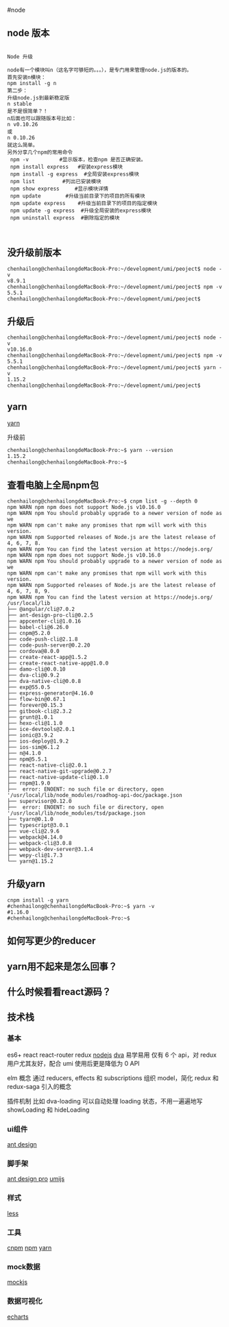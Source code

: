#node
## node 版本
```

Node 升级

node有一个模块叫n（这名字可够短的。。。），是专门用来管理node.js的版本的。
首先安装n模块：
npm install -g n
第二步：
升级node.js到最新稳定版
n stable
是不是很简单？！
n后面也可以跟随版本号比如：
n v0.10.26
或
n 0.10.26
就这么简单。
另外分享几个npm的常用命令
 npm -v          #显示版本，检查npm 是否正确安装。  
 npm install express   #安装express模块  
 npm install -g express  #全局安装express模块  
 npm list         #列出已安装模块  
 npm show express     #显示模块详情  
 npm update        #升级当前目录下的项目的所有模块  
 npm update express    #升级当前目录下的项目的指定模块  
 npm update -g express  #升级全局安装的express模块  
 npm uninstall express  #删除指定的模块



```

## 没升级前版本
```
chenhailong@chenhailongdeMacBook-Pro:~/development/umi/peoject$ node -v
v8.9.1
chenhailong@chenhailongdeMacBook-Pro:~/development/umi/peoject$ npm -v
5.5.1
chenhailong@chenhailongdeMacBook-Pro:~/development/umi/peoject$ 

```
## 升级后

```
chenhailong@chenhailongdeMacBook-Pro:~/development/umi/peoject$ node -v
v10.16.0
chenhailong@chenhailongdeMacBook-Pro:~/development/umi/peoject$ npm -v
5.5.1
chenhailong@chenhailongdeMacBook-Pro:~/development/umi/peoject$ yarn -v
1.15.2
chenhailong@chenhailongdeMacBook-Pro:~/development/umi/peoject$ 

```
## yarn
[yarn](https://yarnpkg.com/zh-Hans/docs/install#mac-stable)

升级前
```
chenhailong@chenhailongdeMacBook-Pro:~$ yarn --version
1.15.2
chenhailong@chenhailongdeMacBook-Pro:~$ 

```
## 查看电脑上全局npm包
```
chenhailong@chenhailongdeMacBook-Pro:~$ cnpm list -g --depth 0
npm WARN npm npm does not support Node.js v10.16.0
npm WARN npm You should probably upgrade to a newer version of node as we
npm WARN npm can't make any promises that npm will work with this version.
npm WARN npm Supported releases of Node.js are the latest release of 4, 6, 7, 8.
npm WARN npm You can find the latest version at https://nodejs.org/
npm WARN npm npm does not support Node.js v10.16.0
npm WARN npm You should probably upgrade to a newer version of node as we
npm WARN npm can't make any promises that npm will work with this version.
npm WARN npm Supported releases of Node.js are the latest release of 4, 6, 7, 8, 9.
npm WARN npm You can find the latest version at https://nodejs.org/
/usr/local/lib
├── @angular/cli@7.0.2
├── ant-design-pro-cli@0.2.5
├── appcenter-cli@1.0.16
├── babel-cli@6.26.0
├── cnpm@5.2.0
├── code-push-cli@2.1.8
├── code-push-server@0.2.20
├── cordova@8.0.0
├── create-react-app@1.5.2
├── create-react-native-app@1.0.0
├── damo-cli@0.0.10
├── dva-cli@0.9.2
├── dva-native-cli@0.0.8
├── exp@55.0.5
├── express-generator@4.16.0
├── flow-bin@0.67.1
├── forever@0.15.3
├── gitbook-cli@2.3.2
├── grunt@1.0.1
├── hexo-cli@1.1.0
├── ice-devtools@2.0.1
├── ionic@3.9.2
├── ios-deploy@1.9.2
├── ios-sim@6.1.2
├── n@4.1.0
├── npm@5.5.1
├── react-native-cli@2.0.1
├── react-native-git-upgrade@0.2.7
├── react-native-update-cli@0.1.0
├── rnpm@1.9.0
├──  error: ENOENT: no such file or directory, open '/usr/local/lib/node_modules/roadhog-api-doc/package.json
├── supervisor@0.12.0
├──  error: ENOENT: no such file or directory, open '/usr/local/lib/node_modules/tsd/package.json
├── tyarn@0.1.0
├── typescript@3.0.1
├── vue-cli@2.9.6
├── webpack@4.14.0
├── webpack-cli@3.0.8
├── webpack-dev-server@3.1.4
├── wepy-cli@1.7.3
└── yarn@1.15.2

```
## 升级yarn
```
cnpm install -g yarn
#chenhailong@chenhailongdeMacBook-Pro:~$ yarn -v
#1.16.0
#chenhailong@chenhailongdeMacBook-Pro:~$ 
```

## 如何写更少的reducer
## yarn用不起来是怎么回事？
## 什么时候看看react源码？


## 技术栈
### 基本
es6+ 
react 
react-router redux 
[nodejs](http://nodejs.cn/)
[dva](code.aliyun.com)
易学易用
仅有 6 个 api，对 redux 用户尤其友好，配合 umi 使用后更是降低为 0 API

elm 概念
通过 reducers, effects 和 subscriptions 组织 model，简化 redux 和 redux-saga 引入的概念

插件机制
比如 dva-loading 可以自动处理 loading 状态，不用一遍遍地写 showLoading 和 hideLoading
### ui组件
[ant design]()
### 脚手架
[ant design pro]()
[umijs]()
### 样式
[less](http://lesscss.cn/)
### 工具
[cnpm](http://npm.taobao.org/)
[npm]()
[yarn](https://yarn.bootcss.com/)
### mock数据
[mockjs](http://mockjs.com/)
### 数据可视化
[echarts](https://echarts.baidu.com/)
